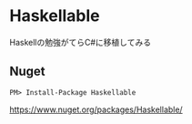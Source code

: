 Haskellable
===========

Haskellの勉強がてらC#に移植してみる

Nuget
--------
```
PM> Install-Package Haskellable
```
https://www.nuget.org/packages/Haskellable/

